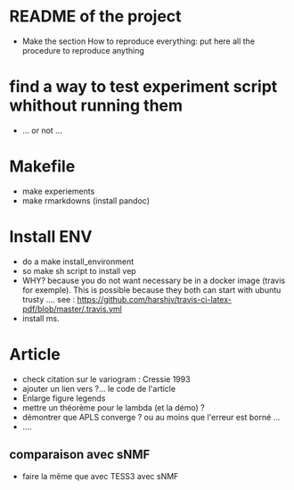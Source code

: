 # README of the project
- Make the section How to reproduce everything: put here all the procedure to reproduce anything

# find a way to test experiment script whithout running them
- ... or not ...

# Makefile
- make experiements
- make rmarkdowns (install pandoc)

# Install ENV
- do a make install_environment
- so make sh script to install vep
- WHY? because you do not want necessary be in a docker image (travis for exemple). This is possible because they both can start with ubuntu trusty .... see : https://github.com/harshjv/travis-ci-latex-pdf/blob/master/.travis.yml
- install ms.

# Article
- check citation sur le variogram : Cressie 1993
- ajouter un lien vers ?... le code de l'article
- Enlarge figure legends
- mettre un théorème pour le lambda (et la démo) ?
- démontrer que APLS converge ? ou au moins que l'erreur est borné ...
- ....

## comparaison avec sNMF
- faire la même que avec TESS3 avec sNMF
